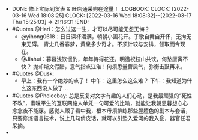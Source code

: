 - DONE 修正实际到货表 & 旺店通采购在途量！
  :LOGBOOK:
  CLOCK: [2022-03-16 Wed 18:08:25]
  CLOCK: [2022-03-16 Wed 18:08:32]--[2022-03-17 Thu 15:25:03] =>  21:16:31
  :END:
- #Quotes @Hari：怎么过这一生，才可以尽可能无怨无悔？
	- @yihong0618：日日深杯酒满，朝朝小圃花开。子歌自舞自开怀，无拘无束无碍。
	  青史几番春梦，黄泉多少奇才。不须计较与安排，领取而今现在。
	- @Jiahui：暮暮浅饮慢酌，年年待得花还。明邀祝枝山共饮，何愁唐寅不快？
	  抛却斯文假醋，意气指点江淮！何须思量曹戾气，弥衡击鼓再来。
- #Quotes @Dusk:
	- 早上：我有一个绝妙的点子！
	  中午：这里怎么这么难？
	  下午：我知道为什么这东西没人做了...
- #Quotes @Pheleebay: 总是反复对文字有趣的人们心动，是我最顽强的“死性不改”，素昧平生的互联网路人单凭一句可爱的比喻，就能让我朝思暮想心心念念夜不能寐。感觉人贩子看中我，根本毋须排练那些腥膻色的剧本与套话，只要修炼语言技术，说上几句俏皮话，就可以引坠入爱河的我入瓮，器官任君采摘。
-